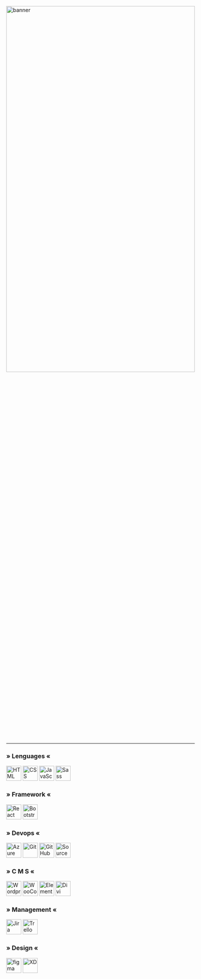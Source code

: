 <img
src="https://i.postimg.cc/Bn8RvY7x/banner.gif"
alt="banner"
width="100%"
height="50% "
/>
<hr>
<h3 align="left">» Lenguages «</h3>
<p align="left">
      <img
      src="https://cdn-icons-png.flaticon.com/512/1051/1051277.png"
      alt="HTML"
      width="40"
      height="40 "
      />
      <img
      src="https://cdn-icons-png.flaticon.com/512/732/732190.png"
      alt="CSS"
      width="40"
      height="40"
      />
      <img
      src="https://cdn.worldvectorlogo.com/logos/javascript-1.svg"
      alt="JavaScript"
      width="40"
      height="40"
      />
      <img
        src="https://www.vectorlogo.zone/logos/sass-lang/sass-lang-icon.svg"
        alt="Sass"
        width="40"
        height="40"
      />
</p>
<h3 align="left">» Framework «</h3>
 <p align="left">
<img
  src="https://cdn.worldvectorlogo.com/logos/react-2.svg"
  alt="React"
  width="40"
  height="40"
/>
<img
  src="https://cdn-icons-png.flaticon.com/512/5968/5968672.png"
  alt="Bootstrap"
  width="40"
  height="40"
/>
</p>
<h3 align="left">» Devops «</h3>
 <p align="left">
<img
  src="https://www.vectorlogo.zone/logos/microsoft_azure/microsoft_azure-icon.svg"
  alt="Azure"
  width="40"
  height="40"
/>   <img
  src="https://www.vectorlogo.zone/logos/git-scm/git-scm-icon.svg"
  alt="Git"
  width="40"
  height="40"
/>
<img
  src="https://cdn-icons-png.flaticon.com/512/3291/3291695.png"
  alt="GitHub"
  width="40"
  height="40"
/>
<img
  src="https://cdn.iconscout.com/icon/free/png-256/sourcetree-3521724-2945168.png"
  alt="SourceTree"
  width="40"
  height="40"
/>

</P>
<h3 align="left">» C M S «</h3>
 <p align="left">
<img
  src="https://cdn.worldvectorlogo.com/logos/wordpress-icon-1.svg"
  alt="Wordpress"
  width="40"
  height="40"
/>   <img
  src="https://cdn.worldvectorlogo.com/logos/woocommerce.svg"
  alt="WooCommerce"
  width="40"
  height="40"
/>   <img
  src="https://cdn-icons-png.flaticon.com/512/5968/5968699.png"
  alt="Elementor"
  width="40"
  height="40"
/>
<img
  src="https://www.cursowp-online.com//wp-content/uploads/2019/09/logo-divi-512px.png"
  alt="Divi"
  width="40"
  height="40"
/>
</p>
<h3 align="left">» Management «</h3>
 <p align="left">
<img
  src="https://cdn.worldvectorlogo.com/logos/jira-3.svg"
  alt="Jira"
  width="40"
  height="40"
/>   <img
  src="https://cdn.worldvectorlogo.com/logos/trello.svg"
  alt="Trello"
  width="40"
  height="40"
/>
</p>
<h3 align="left">» Design «</h3>
 <p align="left">
<img
  src="https://www.vectorlogo.zone/logos/figma/figma-icon.svg"
  alt="figma"
  width="40"
  height="40"
/>   <img
  src="https://cdn.worldvectorlogo.com/logos/adobe-xd-2.svg"
  alt="XD"
  width="40"
  height="40"
/>
</p>
